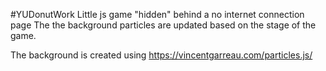 #YUDonutWork
Little js game "hidden" behind a no internet connection page
The the background particles are updated based on the stage of the game. 

The background is created using https://vincentgarreau.com/particles.js/